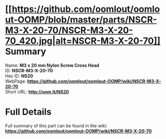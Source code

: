 
[[https://github.com/oomlout/oomlout-OOMP/blob/master/parts/NSCR-M3-X-20-70/NSCR-M3-X-20-70_420.jpg|alt=NSCR-M3-X-20-70]]     
Summary
=================
  
Name: __M3 x 20 mm Nylon Screw Cross Head__    
ID: __NSCR-M3-X-20-70__   
Hex ID: __NS20__   
WebPage: __https://github.com/oomlout/oomlout-OOMP/wiki/NSCR-M3-X-20-70__   
Short URL: __http://oom.lt/NS20__   

Full Details
==========================
Full summary of this part can be found in the wiki:   
__https://github.com/oomlout/oomlout-OOMP/wiki/NSCR-M3-X-20-70__    

